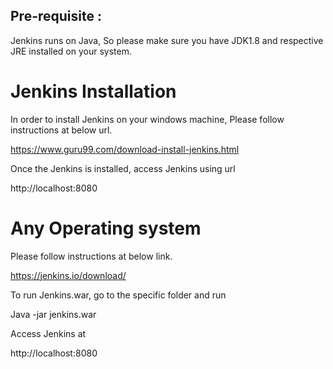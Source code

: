## Pre-requisite : 
Jenkins runs on Java, So please make sure you have JDK1.8 and respective JRE installed on your system.


# Jenkins Installation

In order to install Jenkins on your windows machine, Please follow instructions at below url.

  https://www.guru99.com/download-install-jenkins.html

Once the Jenkins is installed, access Jenkins using url 

  http://localhost:8080

# Any Operating system 

Please follow instructions at below link.

https://jenkins.io/download/

To run Jenkins.war, go to the specific folder and run

Java -jar jenkins.war

Access Jenkins at

http://localhost:8080



